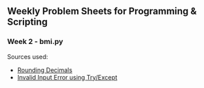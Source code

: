 ## Weekly Problem Sheets for Programming & Scripting

### Week 2 - bmi.py
Sources used:
- [Rounding Decimals](https://stackoverflow.com/questions/20457038/how-to-round-to-2-decimals-with-python) 
- [Invalid Input Error using Try/Except](https://docs.python.org/3/tutorial/errors.html)


